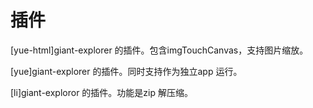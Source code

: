 # 插件

[yue-html]giant-explorer 的插件。包含imgTouchCanvas，支持图片缩放。

[yue]giant-explorer 的插件。同时支持作为独立app 运行。

[li]giant-exploror 的插件。功能是zip 解压缩。
